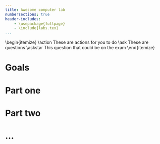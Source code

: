 ```yaml
---
title: Awesome computer lab
numbersections: true
header-includes:
    - \usepackage{fullpage}
    - \include{labs.tex}
...
```


\begin{itemize}
\action These are actions for you to do
\ask These are questions
\askstar This question that could be on the exam
\end{itemize}

# Goals

# Part one

# Part two

# ...

